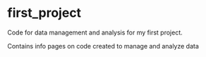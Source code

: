 # first_project
 Code for data management and analysis for my first project.

Contains info pages on code created to manage and analyze data 
